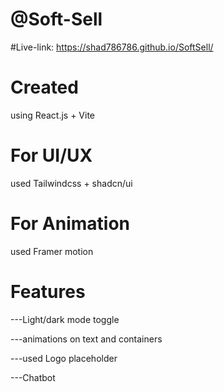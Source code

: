 
# @Soft-Sell

#Live-link: https://shad786786.github.io/SoftSell/

# Created
using  React.js + Vite

# For UI/UX
used Tailwindcss + shadcn/ui

# For Animation
used Framer motion 

# Features
---Light/dark mode toggle

---animations on text and containers

---used Logo placeholder

---Chatbot
